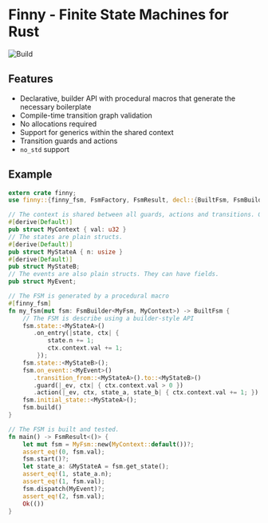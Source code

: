# Finny - Finite State Machines for Rust

![Build](https://github.com/hashmismatch/finny.rs/workflows/Build/badge.svg)

## Features
* Declarative, builder API with procedural macros that generate the necessary boilerplate
* Compile-time transition graph validation
* No allocations required
* Support for generics within the shared context
* Transition guards and actions
* `no_std` support

## Example

```rust
extern crate finny;
use finny::{finny_fsm, FsmFactory, FsmResult, decl::{BuiltFsm, FsmBuilder}};

// The context is shared between all guards, actions and transitions. Generics are supported here!
#[derive(Default)]
pub struct MyContext { val: u32 }
// The states are plain structs.
#[derive(Default)]
pub struct MyStateA { n: usize }
#[derive(Default)]
pub struct MyStateB;
// The events are also plain structs. They can have fields.
pub struct MyEvent;

// The FSM is generated by a procedural macro
#[finny_fsm]
fn my_fsm(mut fsm: FsmBuilder<MyFsm, MyContext>) -> BuiltFsm {
    // The FSM is describe using a builder-style API
    fsm.state::<MyStateA>()
       .on_entry(|state, ctx| {
           state.n += 1;
           ctx.context.val += 1;
        });
    fsm.state::<MyStateB>();
    fsm.on_event::<MyEvent>()
       .transition_from::<MyStateA>().to::<MyStateB>()
       .guard(|_ev, ctx| { ctx.context.val > 0 })
       .action(|_ev, ctx, state_a, state_b| { ctx.context.val += 1; });
    fsm.initial_state::<MyStateA>();
    fsm.build()
}

// The FSM is built and tested.
fn main() -> FsmResult<()> {
    let mut fsm = MyFsm::new(MyContext::default())?;
    assert_eq!(0, fsm.val);
    fsm.start()?;
    let state_a: &MyStateA = fsm.get_state();
    assert_eq!(1, state_a.n);
    assert_eq!(1, fsm.val);
    fsm.dispatch(MyEvent)?;
    assert_eq!(2, fsm.val);
    Ok(())
}
```
